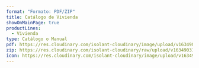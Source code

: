 ```yaml
---
format: "Formato: PDF/ZIP"
title: Catálogo de Vivienda
showOnMainPage: true
productLines:
  - Vivienda
type: Catálogo o Manual
pdf: https://res.cloudinary.com/isolant-cloudinary/image/upload/v1634903140/website-2021/downloads/catalogo_de_vivienda.pdf
zip: https://res.cloudinary.com/isolant-cloudinary/raw/upload/v1634903177/website-2021/downloads/catalogo_de_vivienda_zip.zip
icon: https://res.cloudinary.com/isolant-cloudinary/image/upload/v1634905826/website-2021/downloads/book.svg
---
```

